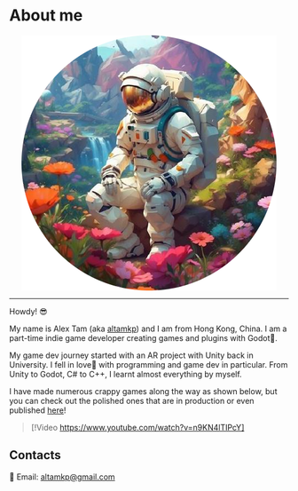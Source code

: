 # About me

<img src="images/altamkp_main.png" alt="altamkp" style="display: block; margin: 0 auto" />

---

Howdy! 😎

My name is Alex Tam (aka [altamkp](https://github.com/altamkp)) and I am from Hong Kong, China. I am a part-time indie game developer creating games and plugins with Godot👾.

My game dev journey started with an AR project with Unity back in University. I fell in love💙 with programming and game dev in particular. From Unity to Godot, C# to C++, I learnt almost everything by myself.

I have made numerous crappy games along the way as shown below, but you can check out the polished ones that are in production or even published [here](games.md)!

> [!Video https://www.youtube.com/watch?v=n9KN4lTIPcY]

## Contacts

📧 Email: [altamkp@gmail.com](mailto:altamkp@gmail.com)

